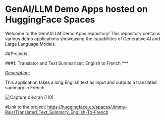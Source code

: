 # GenAI/LLM Demo Apps hosted on HuggingFace Spaces

Welcome to the GenAI/LLM Demo Apps repository! This repository contains various demo applications showcasing the capabilities of Generative AI and Large Language Models.

##Projects

  ###1. Translator and Text Summarizer: English to French ***
  
 <u>*Description*:</u> 

This application takes a long English text as input and outputs a translated summary in French.

![Capture d’écran (110)](https://github.com/Jimmy-Rais/HuggingFace_Spaces/assets/81222691/383be3f3-ae91-4371-9394-16380eafd645)

#Link to the project: https://huggingface.co/spaces/Jimmy-Rais/Translated_Text_Summary_English-To-French


